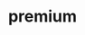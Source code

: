 ---
title: premium
description:
navigation.icon: 'twemoji:memo'
contributors: ['ls62']
updatedAt: '2025-08-18'
---